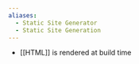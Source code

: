 ```yaml
---
aliases:
  - Static Site Generator
  - Static Site Generation
---
```

- [[HTML]] is rendered at build time